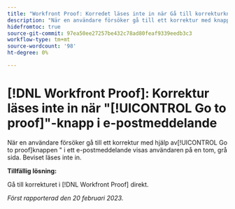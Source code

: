 ```yaml
---
title: "Workfront Proof: Korredet läses inte in när Gå till korrekturknapp används i e-postmeddelanden"
description: "När en användare försöker gå till ett korrektur med knappen Gå till korrektur i ett e-postmeddelande, kommer användaren till en tom, grå sida. Beviset läses inte in."
hidefromtoc: true
source-git-commit: 97ea50ee27257be432c78ad80feaf9339eedb3c3
workflow-type: tm+mt
source-wordcount: '98'
ht-degree: 0%

---
```



# [!DNL Workfront Proof]: Korrektur läses inte in när &quot;[!UICONTROL Go to proof]&quot;-knapp i e-postmeddelande

När en användare försöker gå till ett korrektur med hjälp av[!UICONTROL Go to proof]knappen &quot; i ett e-postmeddelande visas användaren på en tom, grå sida. Beviset läses inte in.

**Tillfällig lösning:**

Gå till korrekturet i [!DNL Workfront Proof] direkt.

_Först rapporterad den 20 februari 2023._

